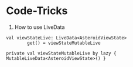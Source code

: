 # Code-Tricks

1. How to use LiveData
```
val viewStateLive: LiveData<AsteroidViewState>
        get() = viewStateMutableLive
        
private val viewStateMutableLive by lazy { MutableLiveData<AsteroidViewState>() }
```

